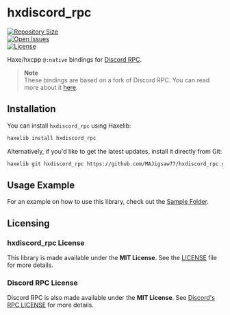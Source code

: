 # hxdiscord_rpc

[![Repository Size](https://img.shields.io/github/repo-size/MAJigsaw77/hxdiscord_rpc)](https://github.com/MAJigsaw77/hxdiscord_rpc)  
[![Open Issues](https://badgen.net/github/open-issues/MAJigsaw77/hxdiscord_rpc)](https://github.com/MAJigsaw77/hxdiscord_rpc/issues)  
[![License](https://badgen.net/badge/license/MIT/green)](https://opensource.org/license/MIT)

Haxe/hxcpp `@:native` bindings for [Discord RPC](https://github.com/discord/discord-rpc).

> **Note**  
> These bindings are based on a fork of Discord RPC. You can read more about it [here](https://github.com/MAJigsaw77/hxdiscord_rpc/tree/main/project/discord-rpc).

## Installation

You can install `hxdiscord_rpc` using Haxelib:

```bash
haxelib install hxdiscord_rpc
```

Alternatively, if you'd like to get the latest updates, install it directly from Git:

```bash
haxelib git hxdiscord_rpc https://github.com/MAJigsaw77/hxdiscord_rpc.git
```

## Usage Example

For an example on how to use this library, check out the [Sample Folder](sample/).

## Licensing

### **hxdiscord_rpc License**  
This library is made available under the **MIT License**. See the [LICENSE](./LICENSE) file for more details.

### **Discord RPC License**  
Discord RPC is also made available under the **MIT License**. See [Discord's RPC LICENSE](https://github.com/discord/discord-rpc/blob/master/LICENSE) for more details.
